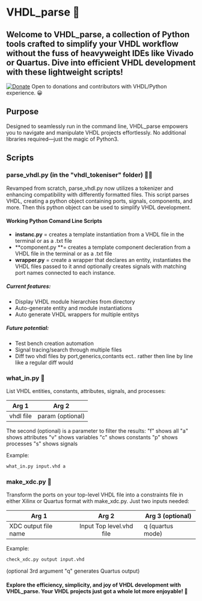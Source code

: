 # VHDL_parse 🚀
Welcome to VHDL_parse, a collection of Python tools crafted to simplify your VHDL workflow without the fuss of heavyweight IDEs like Vivado or Quartus. Dive into efficient VHDL development with these lightweight scripts!
---
[![Donate](https://img.shields.io/badge/Donate-PayPal-green.svg)](https://www.paypal.com/donate/?hosted_button_id=LSMYWSM7M7EEA)
Open to donations and contributors with VHDL/Python experience. 😀 

## Purpose
Designed to seamlessly run in the command line, VHDL_parse empowers you to navigate and manipulate VHDL projects effortlessly. No additional libraries required—just the magic of Python3.

## Scripts
### parse_vhdl.py (in the "vhdl_tokeniser" folder) 🕵️‍♂️
Revamped from scratch, parse_vhdl.py now utilizes a tokenizer and enhancing compatibility with differently formatted files. This script parses VHDL, creating a python object containing ports, signals, components, and more. Then this python object can be used to simplify VHDL development.

#### Working Python Comand Line Scripts
- **instanc.py** = creates a template instantiation from a VHDL file in the terminal or as a .txt file
- **component.py **= creates a template component decleration from a VHDL file in the terminal or as a .txt file
- **wrapper.py** = create a wrapper that declares an entity, instantiates the VHDL files passed to it annd optionally creates signals with matching port names connected to each instance.

##### Current features:
- Display VHDL module hierarchies from directory
- Auto-generate entity and module instantiations
- Auto generate VHDL wrappers for multiple entitys
##### Future potential:
- Test bench creation automation
- Signal tracing/search through multiple files
- Diff two vhdl files by port,generics,contants ect.. rather then line by line like a regular diff would

### what_in.py 📜
List VHDL entities, constants, attributes, signals, and processes:

| Arg 1        | Arg 2           |
| ------------- |:-------------:| 
| vhdl file     | param (optional)|

The second (optional) is a parameter to filter the results:
"f" shows all
"a" shows attributes
"v" shows variables
"c" shows constants
"p" shows processes
"s" shows signals

Example: 
```bash
what_in.py input.vhd a
```


### make_xdc.py 🧩
Transform the ports on your top-level VHDL file into a constraints file in either Xilinx or Quartus format with make_xdc.py. Just two inputs needed:

| Arg 1        | Arg 2           | Arg 3 (optional)|
| ------------- |:-------------:| ------------- |
| XDC output file name    | Input Top level.vhd file| q (quartus mode)|

Example: 
```bash
check_xdc.py output input.vhd 
```
(optional 3rd argument "q" generates Quartus output)


#### Explore the efficiency, simplicity, and joy of VHDL development with VHDL_parse. Your VHDL projects just got a whole lot more enjoyable! 🎉

